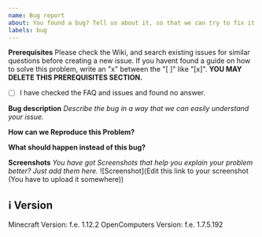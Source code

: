 ```yaml
---
name: Bug report
about: You found a bug? Tell us about it, so that we can try to fix it.
labels: bug
---
```


**Prerequisites**
Please check the Wiki, and search existing issues for similar questions before creating a new issue.
If you havent found a guide on how to solve this problem, write an "x" between the "[ ]" like "[x]".
**YOU MAY DELETE THIS PREREQUISITES SECTION.**

- [ ] I have checked the FAQ and issues and found no answer.


**Bug description**
_Describe the bug in a way that we can easily understand your issue._

**How can we Reproduce this Problem?**


**What should happen instead of this bug?** 


**Screenshots** 
_You have got Screenshots that help you explain your problem better? Just add them here._
![Screenshot](Edit this link to your screenshot (You have to upload it somewhere))

## ℹ Version 
Minecraft Version:  f.e. 1.12.2
OpenComputers Version:  f.e. 1.7.5.192
